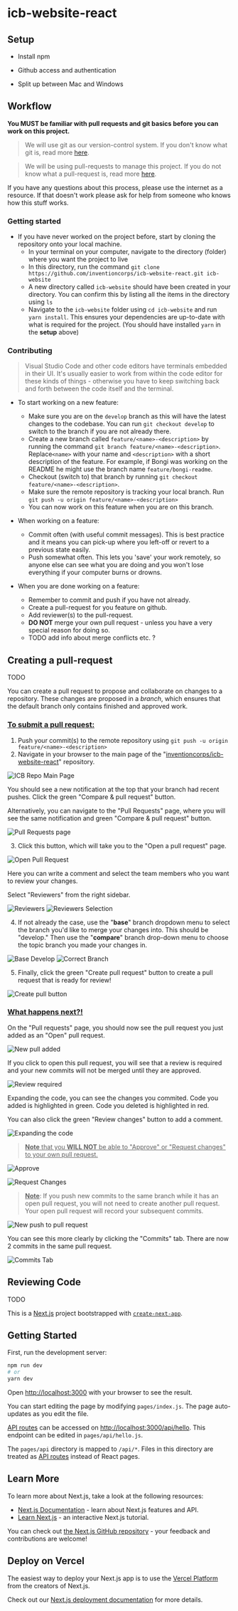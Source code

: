 # icb-website-react

## Setup

- Install npm

- Github access and authentication

- Split up between Mac and Windows

## Workflow

**You MUST be familiar with pull requests and git basics before you can work on this project.**

> We will use git as our version-control system. If you don't know what git is, read more [here](https://www.freecodecamp.org/news/learn-the-basics-of-git-in-under-10-minutes-da548267cc91/).

> We will be using pull-requests to manage this project. If you do not know what a pull-request is, read more [here](https://learn.co/lessons/github-pull-request-basics).

If you have any questions about this process, please use the internet as a resource. If that doesn't work please ask for help from someone who knows how this stuff works.

### Getting started

- If you have never worked on the project before, start by cloning the repository onto your local machine.
  - In your terminal on your computer, navigate to the directory (folder) where you want the project to live
  - In this directory, run the command `git clone https://github.com/inventioncorps/icb-website-react.git icb-website`
  - A new directory called `icb-website` should have been created in your directory. You can confirm this by listing all the items in the directory using `ls`
  - Navigate to the `icb-website` folder using `cd icb-website` and run `yarn install`. This ensures your dependencies are up-to-date with what is required for the project. (You should have installed `yarn` in the **setup** above)

### Contributing

> Visual Studio Code and other code editors have terminals embedded in their UI. It's usually easier to work from within the code editor for these kinds of things - otherwise you have to keep switching back and forth between the code itself and the terminal.

- To start working on a new feature:

  - Make sure you are on the `develop` branch as this will have the latest changes to the codebase. You can run `git checkout develop` to switch to the branch if you are not already there.
  - Create a new branch called `feature/<name>-<description>` by running the command `git branch feature/<name>-<description>`. Replace`<name>` with your name and `<description>` with a short description of the feature. For example, if Bongi was working on the README he might use the branch name `feature/bongi-readme`.
  - Checkout (switch to) that branch by running `git checkout feature/<name>-<description>`.
  - Make sure the remote repository is tracking your local branch. Run `git push -u origin feature/<name>-<description>`
  - You can now work on this feature when you are on this branch.

- When working on a feature:

  - Commit often (with useful commit messages). This is best practice and it means you can pick-up where you left-off or revert to a previous state easily.
  - Push somewhat often. This lets you 'save' your work remotely, so anyone else can see what you are doing and you won't lose everything if your computer burns or drowns.

- When you are done working on a feature:
  - Remember to commit and push if you have not already.
  - Create a pull-request for you feature on github.
  - Add reviewer(s) to the pull-request.
  - **DO NOT** merge your own pull request - unless you have a very special reason for doing so.
  - TODO add info about merge conflicts etc. ?

## Creating a pull-request

TODO

You can create a pull request to propose and collaborate on changes to a repository. These changes are proposed in a *branch*, which ensures that the default branch only contains finished and approved work.

### <u>To submit a pull request:</u>
1. Push your commit(s) to the remote repository using `git push -u origin feature/<name>-<description>`
2. Navigate in your browser to the main page of the "[inventioncorps/icb-website-react](https://github.com/inventioncorps/icb-website-react)" repository.

![ICB Repo Main Page](https://user-images.githubusercontent.com/25873509/135940121-00500d49-5e92-45c9-a41b-c005cab88d16.png)

You should see a new notification at the top that your branch had recent pushes. Click the green "Compare & pull request" button.

Alternatively, you can navigate to the "Pull Requests" page, where you will see the same notification and green "Compare & pull request" button.

![Pull Requests page](https://user-images.githubusercontent.com/25873509/135940697-378c1a80-46d3-40f4-bad4-599795ef0854.png)

3. Click this button, which will take you to the "Open a pull request" page.

![Open Pull Request](https://user-images.githubusercontent.com/25873509/135940885-592374ee-4198-4e61-bcd8-dda7bc997370.png)

Here you can write a comment and select the team members who you want to review your changes. 

Select "Reviewers" from the right sidebar.

![Reviewers](https://user-images.githubusercontent.com/25873509/135941195-9d2f8166-c551-4ec8-b106-ba2e931eddaa.png) ![Reviewers Selection](https://user-images.githubusercontent.com/25873509/135941939-72156b5d-1883-4d96-8ca1-a52ec906fb70.png)

4. If not already the case, use the "**base**" branch dropdown menu to select the branch you'd like to merge your changes into. This should be "develop." Then use the "**compare**" branch drop-down menu to choose the topic branch you made your changes in. 

![Base Develop](https://user-images.githubusercontent.com/25873509/135942129-c4cef25d-d2c8-433b-babb-f6da00431386.png)
![Correct Branch](https://user-images.githubusercontent.com/25873509/135942134-fe18fe3a-186a-4ef2-85b0-98179cc5d761.png)

5. Finally, click the green "Create pull request" button to create a pull request that is ready for review!

![Create pull button](https://user-images.githubusercontent.com/25873509/135942690-eaad8e42-4e27-44af-8774-ec6c3ef97a8b.png)

### <u>What happens next?!</u>

On the "Pull requests" page, you should now see the pull request you just added as an "Open" pull request.

![New pull added](https://user-images.githubusercontent.com/25873509/135943270-fa6a9a08-f5c5-4eef-a32b-3a0a49df4e23.png)

If you click to open this pull request, you will see that a review is required and your new commits will not be merged until they are approved. 

![Review required](https://user-images.githubusercontent.com/25873509/135943583-70c355ed-40b8-453e-8de1-2f6a2bb12a2e.png)

Expanding the code, you can see the changes you commited. Code you added is highlighted in green. Code you deleted is highlighted in red. 

You can also click the green "Review changes" button to add a comment.

![Expanding the code](https://user-images.githubusercontent.com/25873509/135944141-f9e00b6e-f6ae-465a-9a3e-51eaa6798211.png)

><u>**Note** that you **WILL NOT** be able to "Approve" or "Request changes" to your own pull request.</u>

![Approve](https://user-images.githubusercontent.com/25873509/135944350-12c87b05-7678-4000-8e9a-d19cd43e94ad.png)

![Request Changes](https://user-images.githubusercontent.com/25873509/135944346-2115c807-70be-4af8-ab2f-dc1ce3b637de.png)

><u>**Note**</u>: If you push new commits to the same branch while it has an open pull request, you will not need to create another pull request. Your open pull request will record your subsequent commits. 

![New push to pull request](https://user-images.githubusercontent.com/25873509/136302295-d1d2fe81-d424-40f3-bde9-83876304d0d0.png)

You can see this more clearly by clicking the "Commits" tab. There are now 2 commits in the same pull request. 

![Commits Tab](https://user-images.githubusercontent.com/25873509/136302288-39172d2b-9200-42bc-81aa-c08b3bef04f4.png)

## Reviewing Code
TODO

This is a [Next.js](https://nextjs.org/) project bootstrapped with [`create-next-app`](https://github.com/vercel/next.js/tree/canary/packages/create-next-app).

<!-- Content below is auto-generated by create-next-app -->

## Getting Started

First, run the development server:

```bash
npm run dev
# or
yarn dev
```

Open [http://localhost:3000](http://localhost:3000) with your browser to see the result.

You can start editing the page by modifying `pages/index.js`. The page auto-updates as you edit the file.

[API routes](https://nextjs.org/docs/api-routes/introduction) can be accessed on [http://localhost:3000/api/hello](http://localhost:3000/api/hello). This endpoint can be edited in `pages/api/hello.js`.

The `pages/api` directory is mapped to `/api/*`. Files in this directory are treated as [API routes](https://nextjs.org/docs/api-routes/introduction) instead of React pages.

## Learn More

To learn more about Next.js, take a look at the following resources:

- [Next.js Documentation](https://nextjs.org/docs) - learn about Next.js features and API.
- [Learn Next.js](https://nextjs.org/learn) - an interactive Next.js tutorial.

You can check out [the Next.js GitHub repository](https://github.com/vercel/next.js/) - your feedback and contributions are welcome!

## Deploy on Vercel

The easiest way to deploy your Next.js app is to use the [Vercel Platform](https://vercel.com/new?utm_medium=default-template&filter=next.js&utm_source=create-next-app&utm_campaign=create-next-app-readme) from the creators of Next.js.

Check out our [Next.js deployment documentation](https://nextjs.org/docs/deployment) for more details.
